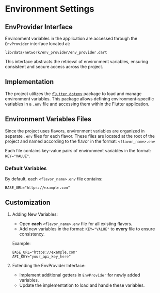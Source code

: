 # Environment Settings

## EnvProvider Interface

Environment variables in the application are accessed through the
`EnvProvider` interface located at:

```
lib/data/network/env_provider/env_provider.dart
```

This interface abstracts the retrieval of environment variables, ensuring consistent and secure
access across the project.

## Implementation

The project utilizes the [`flutter_dotenv`](https://pub.dev/packages/flutter_dotenv) package to load
and manage environment variables. This package allows defining environment-specific variables in a
`.env` file and accessing them within the Flutter application.

## Environment Variables Files

Since the project uses flavors, environment variables are organized in separate `.env` files
for each flavor. These files are located at the root of the project and named according to the
flavor in the format: `<flavor_name>.env`

Each file contains key-value pairs of environment variables in the format: `KEY="VALUE"`.

### Default Variables

By default, each `<flavor_name>.env` file contains:

```dotenv
BASE_URL="https://example.com"
```

## Customization

1. Adding New Variables:
    - Open **each** `<flavor_name>.env` file for all existing flavors.
    - Add new variables in the format: `KEY="VALUE"` to **every** file to ensure consistency.

   Example:
    ```dotenv
    BASE_URL="https://example.com"
    API_KEY="your_api_key_here"
    ```

2. Extending the EnvProvider Interface:
   - Implement additional getters in `EnvProvider` for newly added variables.
   - Update the implementation to load and handle these variables.

